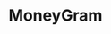 ---
title: "MoneyGram"
url: /karachi/moneygram-hassan-mansion-block-7-st-6-c-1-shahrah-e-pakistan-federal-b-area-block-7-gulberg-town/
shop: pawnbroker
---